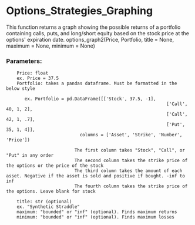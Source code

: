 # Options_Strategies_Graphing
This function returns a graph showing the possible returns of a portfolio containing calls, puts, and long/short equity based on the stock price at the options' expiration date. 
options_graph2(Price, Portfolio, title = None, maximum = None, minimum = None)

### Parameters:
        Price: float 
        ex. Price = 37.5
        Portfolio: takes a pandas dataframe. Must be formatted in the below style

           ex. Portfolio = pd.DataFrame([['Stock', 37.5, -1],
                                                                 ['Call', 40, 1, 2],
                                                                 ['Call', 42, 1, .7],
                                                                 ['Put', 35, 1, 4]],
                                columns = ['Asset', 'Strike', 'Number', 'Price'])

                              The first column takes "Stock", "Call", or "Put" in any order
                              The second column takes the strike price of the options or the price of the stock
                              The third column takes the amount of each asset. Negative if the asset is sold and positive if bought. -inf to inf
                              The fourth column takes the strike price of the options. Leave blank for stock

        title: str (optional)
        ex. "Synthetic Straddle"
        maximum: "bounded" or "inf" (optional). Finds maximum returns
        minimum: "bounded" or "inf" (optional). Finds maximum losses
